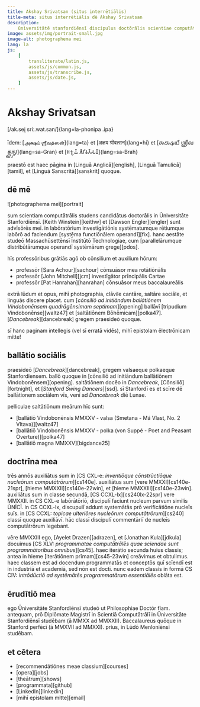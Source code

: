 ```yaml
---
title: Akshay Srivatsan (situs interrētiālis)
title-meta: situs interrētiālis dē Akshay Srivatsan
description:
    ūniversitātē stanfordiēnsī discipulus doctōrālis scientiae computātrālis.
image: assets/img/portrait-small.jpg
image-alt: photographema meī
lang: la
js:
    [
        transliterate/latin.js,
        assets/js/common.js,
        assets/js/transcribe.js,
        assets/js/date.js,
    ]
---
```


# Akshay Srivatsan

[/ak.sei̯ sriː.wat.san/]{lang=la-phonipa .ipa}

īdem: [அக்ஷய் ஶ்ரீவத்ஸன்]{lang=ta} et [अक्षय श्रीवत्सन]{lang=hi} et [𑌅𑌕𑍍𑌷𑌯𑍍
𑌶𑍍𑌰𑍀𑌵𑌤𑍍𑌸𑌨𑍍]{lang=sa-Gran} et [𑀅𑀓𑁆𑀱𑀬𑁆 𑀰𑁆𑀭𑀻𑀯𑀢𑁆𑀲𑀦𑁆]{lang=sa-Brah}

praestō est haec pāgina in [Linguā Anglicā][english], [Linguā Tamulicā][tamil],
et [Linguā Sanscritā][sanskrit] quoque.

<span id="date"></span>

<div id="font" style="display:none">
<label for="change_font">**speciēm litterārum ēligē:**</label>
<select name="change_font" id="change_font">
<!-- filled from JS -->
</select>
</div>

## dē mē

![photographema meī][portrait]

sum scientiam computātrālis studens candidātus doctorālis in
Ūniversitāte Stanfordiēnsī. [Keith Winstein][keithw] et [Dawson
Engler][engler] sunt advīsōrēs meī. in labōratōrium investīgātiōnis
systēmatumque rētiumque labōrō ad faciendum [systēma functiōnālem
operandī][fix]. hanc aestāte studeō Massachūsettēnsī Īnstitūtō
Technologiae, cum [parallelārumque distribūtārumque operandī
systēmārum grege][pdos].

hīs professōribus grātiās agō ob cōnsilium et auxilium hōrum:

-   professōr [Sara Achour][sachour] cōnsuāsor mea rotātiōnālis
-   professōr [John Mitchell][jcm] investīgātor prīncipālis Cartae
-   professōr [Pat Hanrahan][hanrahan] cōnsuāsor meus baccalaureālis

extrā lūdum et opus, mihī photographia, clāvile cantāre, saltāre
sociāle, et linguās discere placet. cum [_cōnsiliō ad initiāndum
ballātiōnem Vindobonēnsem quadrāgēnsimam septimam_][opening] ballāvī
[tripudium Vindobonēnse][waltz47] et [saltātiōnem Bōhēmicam][polka47].
[_Dancebreak_][dancebreak] gregem praesideō quoque.

sī hanc paginam intellegis (vel sī erratā vidēs), mihī epistolam
ēlectrōnicam mitte!

## ballātio sociālis

praesideō [_Dancebreak_][dancebreak], gregem valsaeque polkaeque
Stanfordiensem.  ballō quoque in [cōnsiliō ad initiāndum ballātiōnem
Vindobonēnsem][opening].  saltātiōnem docēo in _Dancebreak_,
[Cōnsiliō][fortnight], et [_Stanford Swing Dancers_][ssd]. sī
Stanfordī es et scīre dē ballātionem sociālem vīs, venī ad
_Dancebreak_ diē Lunae.

pelliculae saltātiōnum meārum hīc sunt:

* [ballātiō Vindobonēnsis MMXXV - valsa (Smetana - Má Vlast, No. 2 Vltava)][waltz47]
* [ballātiō Vindobonēnsis MMXXV - polka (von Suppé - Poet and Peasant Overture)][polka47]
* [ballātiō magna MMXXV][bigdance25]

## doctrīna mea

trēs annōs auxiliātus sum in [CS CXL-e: _inventiōque cōnstrūctiōque
nucleōrum computātrōrum_][cs140e]. auxiliātus sum [vere
MMXXI][cs140e-21spr], [hieme MMXXII][cs140e-22win], et [hieme
MMXXIII][cs140e-23win]. auxiliātus sum in classe secundā, [CS
CCXL-lx][cs240lx-22spr] vere MMXXII. in CS CXL-e labōrātōriō,
discipulī faciunt nucleum parvum similis ŪNĪCĪ. in CS CCXL-lx,
discupulī addunt systemātās prō verificātiōne nucleīs suīs.  in [CS
CCXL: _topicae ulteriōres nucleōrum computātrōrum_][cs240] classī
quoque auxiliāvī. hāc classī discipulī commentāriī de nucleīs
computātrōrum legebant.

vēre MMXXIII ego, [Ayelet Drazen][adrazen], et [Jonathan Kula][jdkula]
docuimus [CS XLV: _programmatae computātrālēs quae sciendae sunt
programmātoribus omnibus_][cs45]. haec iterātio secunda huius classis;
antea in hieme [iterātiōnem prīmam][cs45-23win] creāvimus et
obtulimus. haec classem est ad docendum programmatās et conceptōs quī
scīendī est in industriā et academiā, sed nōn est doctī. nunc eadem
classis in formā CS CIV: _intrōdūctiō ad systēmātēs programmatārum
essentiālēs_ oblāta est.

## ērudītiō mea

ego Ūniversitāte Stanfordiēnsī studeō ut Philosophiae Doctōr
fīam. antequam, prō Diplōmate Magistrī in Scientiā Computātrālī in
Ūniversitāte Stanfordiēnsī studēbam (ā MMXX ad MMXXII). Baccalaureus
quōque in Stanford perfēcī (ā MMXVII ad MMXXI). prius, in Lūdō
Menloniēnsī studēbam.

## et cētera

-   [recommendātiōnes meae classium][courses]
-   [opera][jobs]
-   [theātrum][shows]
-   [programmata][github]
-   [LinkedIn][linkedin]
-   [mihī epistolam mitte][email]

<script>

date.innerHTML = `hodie est: ${hodie()} (${hodieBreve()})`;

setup(
    document.getElementById("font"),
    document.getElementById("change_font"),
    [
        ["litterae quadrātae", "", "la", null],
        ["litterae unciālēs", "unciali", "la-Latg", mapping.to_ascii],
        ["litterae italicae", "italica", "la-Ital", mapping.to_italics],
        ["litterae tamulicae", "tamulica", "ta", mapping.to_tamil],
        ["litterae granthae", "grantha", "ta", mapping.to_grantha],
        ["litterae brāhmēs", "brahmi", "ta", mapping.to_brahmi],
    ]
);
</script>
